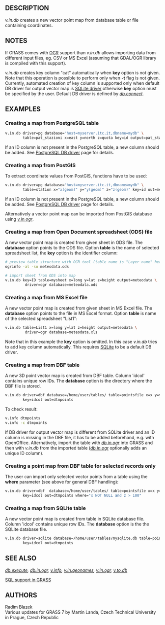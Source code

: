 ## DESCRIPTION

*v.in.db* creates a new vector point map from database table or file
containing coordinates.

## NOTES

If GRASS comes with [OGR](grass-ogr.md) support than *v.in.db* allows
importing data from different input files, eg. CSV or MS Excel (assuming
that GDAL/OGR library is compiled with this support).

*v.in.db* creates key column "cat" automatically when **key** option is
not given. Note that this operation is possible to perform only when
**-t** flag is not given. Currently, automated creation of key column is
supported only when default DB driver for output vector map is [SQLite
driver](grass-sqlite.md) otherwise **key** option must be specified by
the user. Default DB driver is defined by *[db.connect](db.connect.md)*.

## EXAMPLES

### Creating a map from PostgreSQL table

```sh
v.in.db driver=pg database="host=myserver.itc.it,dbname=mydb" \
        table=pat_stazioni x=east y=north z=quota key=id output=pat_stazioni
```

If an ID column is not present in the PostgreSQL table, a new column
should be added. See [PostgreSQL DB driver](grass-pg.md) page for
details.

### Creating a map from PostGIS

To extract coordinate values from PostGIS, functions have to be used:

```sh
v.in.db driver=pg database="host=myserver.itc.it,dbname=mydb" \
        table=station x="x(geom)" y="y(geom)" z="z(geom)" key=id out=meteostations
```

If an ID column is not present in the PostgreSQL table, a new column
should be added. See [PostgreSQL DB driver](grass-pg.md) page for
details.

Alternatively a vector point map can be imported from PostGIS database
using *[v.in.ogr](v.in.ogr.md)*.

### Creating a map from Open Document spreadsheet (ODS) file

A new vector point map is created from given sheet in ODS file. The
**database** option points to the ODS file. Option **table** is the name
of selected spreadsheet list, the **key** option is the identifier
column:

```sh
# preview table structure with OGR tool (table name is "Layer name" here):
ogrinfo -al -so meteodata.ods

# import sheet from ODS into map
v.in.db key=ID table=mysheet x=long y=lat z=height output=meteodata \
         driver=ogr database=meteodata.ods
```

### Creating a map from MS Excel file

A new vector point map is created from given sheet in MS Excel file. The
**database** option points to the file in MS Excel format. Option
**table** is name of the selected spreadsheet "List1":

```sh
v.in.db table=List1 x=long y=lat z=height output=meteodata \
         driver=ogr database=meteodata.xls
```

Note that in this example the **key** option is omitted. In this case
*v.in.db* tries to add key column automatically. This requires
[SQLite](grass-sqlite.md) to be a default DB driver.

### Creating a map from DBF table

A new 3D point vector map is created from DBF table. Column 'idcol'
contains unique row IDs. The **database** option is the directory where
the DBF file is stored.

```sh
v.in.db driver=dbf database=/home/user/tables/ table=pointsfile x=x y=y z=z \
        key=idcol out=dtmpoints
```

To check result:

```sh
v.info dtmpoints
v.info -c dtmpoints
```

If DB driver for output vector map is different from SQLite driver and
an ID column is missing in the DBF file, it has to be added beforehand,
e.g. with OpenOffice. Alternatively, import the table with
*[db.in.ogr](db.in.ogr.md)* into GRASS and then with *v.in.db* from the
imported table (*[db.in.ogr](db.in.ogr.md)* optionally adds an unique ID
column).

### Creating a point map from DBF table for selected records only

The user can import only selected vector points from a table using the
**where** parameter (see above for general DBF handling):

```sh
v.in.db driver=dbf  database=/home/user/tables/ table=pointsfile x=x y=y z=z \
        key=idcol out=dtmpoints where="x NOT NULL and z > 100"
```

### Creating a map from SQLite table

A new vector point map is created from table in SQLite database file.
Column 'idcol' contains unique row IDs. The **database** option is the
the SQLite database file.

```sh
v.in.db driver=sqlite database=/home/user/tables/mysqlite.db table=pointsfile x=x y=y z=z \
        key=idcol out=dtmpoints
```

## SEE ALSO

*[db.execute](db.execute.md), [db.in.ogr](db.in.ogr.md),
[v.info](v.info.md), [v.in.geonames](v.in.geonames.md),
[v.in.ogr](v.in.ogr.md), [v.to.db](v.to.db.md)*

[SQL support in GRASS](sql.md)

## AUTHORS

Radim Blazek  
Various updates for GRASS 7 by Martin Landa, Czech Technical University
in Prague, Czech Republic
